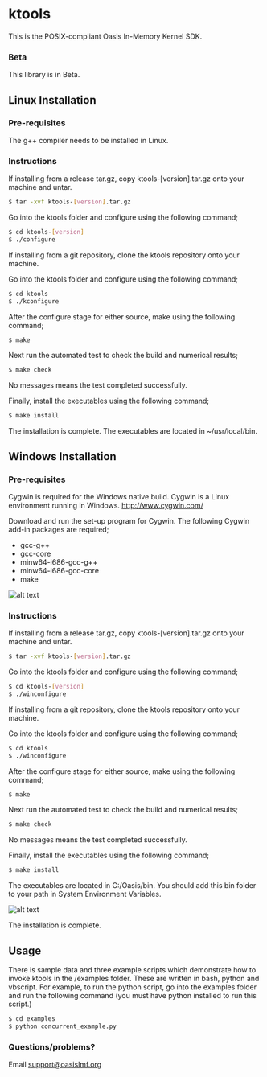 # ktools

This is the POSIX-compliant Oasis In-Memory Kernel SDK.

### Beta

This library is in Beta. 

## Linux Installation

### Pre-requisites

The g++ compiler needs to be installed in Linux.

### Instructions

If installing from a release tar.gz, copy ktools-[version].tar.gz onto your machine and untar.
``` sh
$ tar -xvf ktools-[version].tar.gz
```

Go into the ktools folder and configure using the following command;
``` sh
$ cd ktools-[version]
$ ./configure
```
If installing from a git repository, clone the ktools repository onto your machine.

Go into the ktools folder and configure using the following command;
``` sh
$ cd ktools
$ ./kconfigure
```

After the configure stage for either source, make using the following command;
``` sh
$ make
```

Next run the automated test to check the build and numerical results;
``` sh
$ make check
```
No messages means the test completed successfully.

Finally, install the executables using the following command;
``` sh
$ make install
```

The installation is complete. The executables are located in ~/usr/local/bin. 

## Windows Installation

### Pre-requisites
Cygwin is required for the Windows native build.  Cygwin is a Linux environment running in Windows.
http://www.cygwin.com/

Download and run the set-up program for Cygwin. 
The following Cygwin add-in packages are required;
* gcc-g++
* gcc-core
* minw64-i686-gcc-g++
* minw64-i686-gcc-core
* make

![alt text](https://github.com/OasisLMF/ktools/blob/master/docs/img/cygwin1.jpg "Add-in packages")

### Instructions

If installing from a release tar.gz, copy ktools-[version].tar.gz onto your machine and untar.
``` sh
$ tar -xvf ktools-[version].tar.gz
```

Go into the ktools folder and configure using the following command;
``` sh
$ cd ktools-[version]
$ ./winconfigure
```
If installing from a git repository, clone the ktools repository onto your machine.

Go into the ktools folder and configure using the following command;
``` sh
$ cd ktools
$ ./winconfigure
```

After the configure stage for either source, make using the following command;
``` sh
$ make
```

Next run the automated test to check the build and numerical results;
``` sh
$ make check
```
No messages means the test completed successfully.

Finally, install the executables using the following command;
``` sh
$ make install
```

The executables are located in C:/Oasis/bin. You should add this bin folder to your path in System Environment Variables.

![alt text](https://github.com/OasisLMF/ktools/blob/master/docs/img/windowspath.jpg "Adding the path in system environment variables")

The installation is complete.

## Usage

There is sample data and three example scripts which demonstrate how to invoke ktools in the /examples folder. These are written in bash, python and vbscript. 
For example, to run the python script, go into the examples folder and run the following command (you must have python installed to run this script.)

``` sh
$ cd examples
$ python concurrent_example.py 
```

### Questions/problems?

Email support@oasislmf.org
